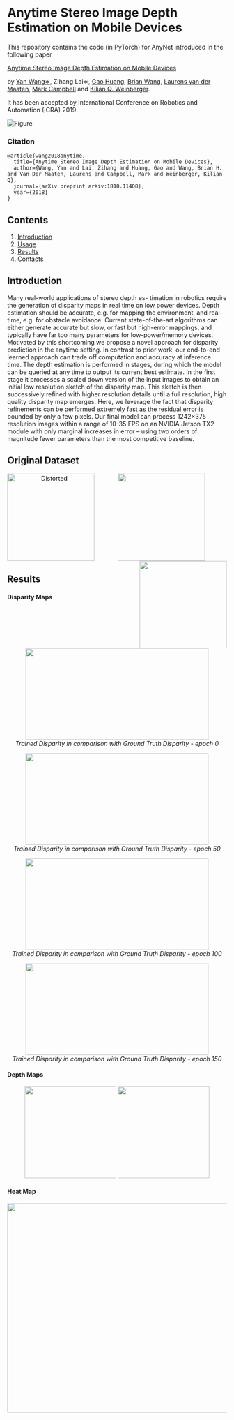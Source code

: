 # Anytime Stereo Image Depth Estimation on Mobile Devices
This repository contains the code (in PyTorch) for AnyNet introduced in the following paper

[Anytime Stereo Image Depth Estimation on Mobile Devices](https://arxiv.org/abs/1810.11408)

by [Yan Wang∗](https://www.cs.cornell.edu/~yanwang/), Zihang Lai∗, [Gao Huang](http://www.gaohuang.net/), [Brian Wang](https://campbell.mae.cornell.edu/research-group/brian-wang), [Laurens van der Maaten](https://lvdmaaten.github.io/), [Mark Campbell](https://campbell.mae.cornell.edu/) and [Kilian Q. Weinberger](http://kilian.cs.cornell.edu/).

It has been accepted by International Conference on Robotics and Automation (ICRA) 2019.

![Figure](figures/network.png)

### Citation
```
@article{wang2018anytime,
  title={Anytime Stereo Image Depth Estimation on Mobile Devices},
  author={Wang, Yan and Lai, Zihang and Huang, Gao and Wang, Brian H. and Van Der Maaten, Laurens and Campbell, Mark and Weinberger, Kilian Q},
  journal={arXiv preprint arXiv:1810.11408},
  year={2018}
}
```

## Contents

1. [Introduction](#introduction)
2. [Usage](#usage)
3. [Results](#results)
4. [Contacts](#contacts)

## Introduction

Many real-world applications of stereo depth es- timation in robotics require the generation of disparity maps in real time on low power devices. Depth estimation should be accurate, e.g. for mapping the environment, and real-time, e.g. for obstacle avoidance. Current state-of-the-art algorithms can either generate accurate but slow, or fast but high-error mappings, and typically have far too many parameters for low-power/memory devices. Motivated by this shortcoming we propose a novel approach for disparity prediction in the anytime setting. In contrast to prior work, our end-to-end learned approach can trade off computation and accuracy at inference time. The depth estimation is performed in stages, during which the model can be queried at any time to output its current best estimate. In the first stage it processes a scaled down version of the input images to obtain an initial low resolution sketch of the disparity map. This sketch is then successively refined with higher resolution details until a full resolution, high quality disparity map emerges. Here, we leverage the fact that disparity refinements can be performed extremely fast as the residual error is bounded by only a few pixels. Our final model can process 1242×375 resolution images within a range of 10-35 FPS on an NVIDIA Jetson TX2 module with only marginal increases in error – using two orders of magnitude fewer parameters than the most competitive baseline.


## Original Dataset

<p align="center">
  <img src="Resources/Distorted_Left.png" img align="left" width="200" height="200" alt= "Distorted"> 
  <img src="Resources/Distorted_Right.png" width="200" height="200"  >
  <img src="Resources/Distorted_Disparity.png" img align="right" width="200" height="200">
</p>

## Results

#### Disparity Maps

<p align="center">
<img src="https://github.com/hamza9305/Research_Project_AnyNet/blob/master/results/Disparity%20maps/epoch%20_0.png" width="420" height="210">
<br>
    <em>Trained Disparity in comparison with Ground Truth Disparity - epoch 0</em>
 </p>
 
<p align="center">
<img src="https://github.com/hamza9305/Research_Project_AnyNet/blob/master/results/Disparity%20maps/epoch_50.png" width="420" height="210">
<br>
    <em>Trained Disparity in comparison with Ground Truth Disparity - epoch 50</em>
 </p>
 
<p align="center">
<img src="https://github.com/hamza9305/Research_Project_AnyNet/blob/master/results/Disparity%20maps/epoch_100.png" width="420" height="210">
<br>
    <em>Trained Disparity in comparison with Ground Truth Disparity - epoch 100</em>
 </p>
 
 <p align="center">
<img src="https://github.com/hamza9305/Research_Project_AnyNet/blob/master/results/Disparity%20maps/epoch_150.png" width="420" height="210">
<br>
    <em>Trained Disparity in comparison with Ground Truth Disparity - epoch 150</em>
 </p>

#### Depth Maps

<p align="center">
  <img src="https://github.com/hamza9305/Research_Project_AnyNet/blob/master/results/Depth_map/trained.png" width="210" height="210"/>
  <img src="https://github.com/hamza9305/Research_Project_AnyNet/blob/master/results/Depth_map/actual_depth_map.png" width="210" height="210" /> 
</p>

#### Heat Map

<p align="center">
  <img src="https://github.com/hamza9305/Research_Project_AnyNet/blob/master/results/Heat_map/heat_map.png" width="640" height="480"/>
</p>
